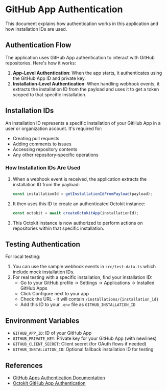 # GitHub App Authentication

This document explains how authentication works in this application and how installation IDs are used.

## Authentication Flow

The application uses GitHub App authentication to interact with GitHub repositories. Here's how it works:

1. **App-Level Authentication**: When the app starts, it authenticates using the GitHub App ID and private key.
2. **Installation-Level Authentication**: When handling webhook events, it extracts the installation ID from the payload and uses it to get a token scoped to that specific installation.

## Installation IDs

An installation ID represents a specific installation of your GitHub App in a user or organization account. It's required for:

- Creating pull requests
- Adding comments to issues
- Accessing repository contents
- Any other repository-specific operations

### How Installation IDs Are Used

1. When a webhook event is received, the application extracts the installation ID from the payload:

   ```typescript
   const installationId = getInstallationIdFromPayload(payload);
   ```

2. It then uses this ID to create an authenticated Octokit instance:

   ```typescript
   const octokit = await createOctokitApp(installationId);
   ```

3. This Octokit instance is now authorized to perform actions on repositories within that specific installation.

## Testing Authentication

For local testing:

1. You can use the sample webhook events in `src/test-data.ts` which include mock installation IDs.
2. For real testing with a specific installation, find your installation ID:
   - Go to your GitHub profile → Settings → Applications → Installed GitHub Apps
   - Click Configure next to your app
   - Check the URL - it will contain `/installations/{installation_id}`
   - Add this ID to your `.env` file as `GITHUB_INSTALLATION_ID`

## Environment Variables

- `GITHUB_APP_ID`: ID of your GitHub App
- `GITHUB_PRIVATE_KEY`: Private key for your GitHub App (with newlines)
- `GITHUB_CLIENT_SECRET`: Client secret (for OAuth flows if needed)
- `GITHUB_INSTALLATION_ID`: Optional fallback installation ID for testing

## References

- [GitHub Apps Authentication Documentation](https://docs.github.com/en/apps/creating-github-apps/authenticating-with-a-github-app/authenticating-as-a-github-app-installation)
- [Octokit GitHub App Authentication](https://github.com/octokit/auth-app.js)
